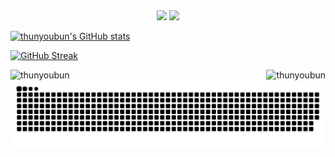 
<div align="center">
 <img height="180em" src="https://github-readme-stats.vercel.app/api?username=thunyoubun&show_icons=true&theme=tokyonight)](https://github.com/anuraghazra/github-readme-stats"/>
 <img height="180em" src="https://github-readme-stats.vercel.app/api/top-langs/?username=thunyoubun&layout=compact&theme=tokyonight" />
 </div>
 
[![thunyoubun's GitHub stats](https://github-readme-stats.vercel.app/api/top-langs/?username=thunyoubun&layout=compact&theme=tokyonight)](https://github.com/anuraghazra/github-readme-stats)

 

 [![GitHub Streak](https://github-readme-streak-stats.herokuapp.com?user=thunyoubun&theme=tokyonight)](https://git.io/streak-stats)



<img align="left" src="https://komarev.com/ghpvc/?username=thunyoubun&label=Profile%20views&color=246BF9" alt="thunyoubun"/>
<img align="right" src="https://img.shields.io/github/followers/thunyoubun?color=246BF9&label=Followers" alt="thunyoubun" /> 

<br>
<div align="center">
  <img src="https://raw.githubusercontent.com/thunyoubun/thunyoubun/output/github-contribution-grid-snake.svg" />
</div>

<!---
- 👋 Hi, I’m Switch
- 👀 I’m interested in ...
- 🌱 I’m currently learning ...
- 💞️ I’m looking to collaborate on ...
- 📫 How to reach me ...


thunyoubun/thunyoubun is a ✨ special ✨ repository because its `README.md` (this file) appears on your GitHub profile.
You can click the Preview link to take a look at your changes.
--->
